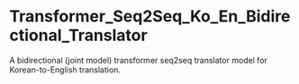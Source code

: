# Transformer_Seq2Seq_Ko_En_Bidirectional_Translator
A bidirectional (joint model) transformer seq2seq translator model for Korean-to-English translation.

